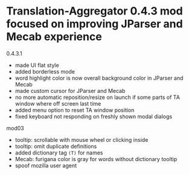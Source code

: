 # Translation-Aggregator 0.4.3 mod focused on improving JParser and Mecab experience

0.4.3.1
- made UI flat style
- added borderless mode
- word highlight color is now overall background color in JParser and Mecab
- made custom cursor for JParser and Mecab
- no more automatic reposition/resize on launch if some parts of TA window where off screen last time
- added menu option to reset TA window position
- fixed keyboard not responding on freshly shown modal dialogs

mod03
- tooltip: scrollable with mouse wheel or clicking inside
- tooltip: omit duplicate definitions
- added dictionary tag `(T)` for names
- Mecab: furigana color is gray for words without dictionary tooltip
- spoof mozilla user agent
